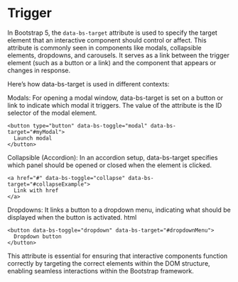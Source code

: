 # Trigger

In Bootstrap 5, the `data-bs-target` attribute is used to specify the target element that an interactive component should control or affect. This attribute is commonly seen in components like modals, collapsible elements, dropdowns, and carousels. It serves as a link between the trigger element (such as a button or a link) and the component that appears or changes in response.

Here’s how data-bs-target is used in different contexts:

Modals: For opening a modal window, data-bs-target is set on a button or link to indicate which modal it triggers. The value of the attribute is the ID selector of the modal element.
````
<button type="button" data-bs-toggle="modal" data-bs-target="#myModal">
  Launch modal
</button>
````
Collapsible (Accordion): In an accordion setup, data-bs-target specifies which panel should be opened or closed when the element is clicked.
````
<a href="#" data-bs-toggle="collapse" data-bs-target="#collapseExample">
  Link with href
</a>
````
Dropdowns: It links a button to a dropdown menu, indicating what should be displayed when the button is activated.
html
````
<button data-bs-toggle="dropdown" data-bs-target="#dropdownMenu">
  Dropdown button
</button>
````

This attribute is essential for ensuring that interactive components function correctly by targeting the correct elements within the DOM structure, enabling seamless interactions within the Bootstrap framework.
